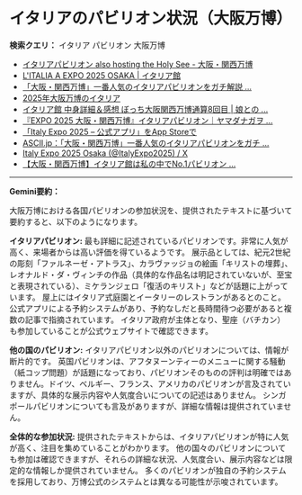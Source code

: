 # イタリアのパビリオン状況（大阪万博）

**検索クエリ：** イタリア パビリオン 大阪万博

- [イタリアパビリオン also hosting the Holy See - 大阪・関西万博](https://www.expo2025.or.jp/official-participant/italy/)
- [L'ITALIA A EXPO 2025 OSAKA | イタリア館](https://www.italyexpo2025osaka.it/ja/itariaguan)
- [「大阪・関西万博」一番人気のイタリアパビリオンをガチ解説 ...](https://lovewalker.jp/elem/000/004/268/4268276/)
- [2025年大阪万博のイタリア](https://www.italyexpo2025osaka.it/ja)
- [イタリア館 中身詳細＆感想 ぼっち大阪関西万博通算8回目 | 娘との ...](https://ameblo.jp/wakochi0316/entry-12905719318.html)
- [『EXPO 2025 大阪・関西万博』イタリアパビリオン｜ヤマダナガヲ ...](https://note.com/yamada_tourist/n/n8e18f9e7de68)
- [「Italy Expo 2025 – 公式アプリ」をApp Storeで](https://apps.apple.com/jp/app/italy-expo-2025-%E5%85%AC%E5%BC%8F%E3%82%A2%E3%83%97%E3%83%AA/id6744029374)
- [ASCII.jp：「大阪・関西万博」一番人気のイタリアパビリオンをガチ ...](https://ascii.jp/elem/000/004/268/4268276/)
- [Italy Expo 2025 Osaka (@ItalyExpo2025) / X](https://x.com/italyexpo2025?lang=ja)
- [【大阪・関西万博】イタリア館は私の中でNo.1パビリオン ...](https://yukonosuke.com/entry/osaka_banpaku_italy)


---

**Gemini要約：**

大阪万博における各国パビリオンの参加状況を、提供されたテキストに基づいて要約すると、以下のようになります。

**イタリアパビリオン:**  最も詳細に記述されているパビリオンです。非常に人気が高く、来場者からは高い評価を得ているようです。  展示品としては、紀元2世紀の彫刻「ファルネーゼ・アトラス」、カラヴァッジョの絵画「キリストの埋葬」、レオナルド・ダ・ヴィンチの作品（具体的な作品名は明記されていないが、至宝と表現されている）、ミケランジェロ「復活のキリスト」などが話題に上がっています。  屋上にはイタリア式庭園とイータリーのレストランがあるとのこと。公式アプリによる予約システムがあり、予約なしだと長時間待つ必要があると複数の記事で指摘されています。  イタリア政府が主体となり、聖座（バチカン）も参加していることが公式ウェブサイトで確認できます。


**他の国のパビリオン:** イタリアパビリオン以外のパビリオンについては、情報が断片的です。  英国パビリオンは、アフタヌーンティーのメニューに関する騒動（紙コップ問題）が話題になっており、パビリオンそのものの評判は明確ではありません。ドイツ、ベルギー、フランス、アメリカのパビリオンが言及されていますが、具体的な展示内容や人気度合いについての記述はありません。  シンガポールパビリオンについても言及がありますが、詳細な情報は提供されていません。


**全体的な参加状況:** 提供されたテキストからは、イタリアパビリオンが特に人気が高く、注目を集めていることがわかります。  他の国々のパビリオンについても参加は確認できますが、それらの詳細な状況、人気度合い、展示内容などは限定的な情報しか提供されていません。  多くのパビリオンが独自の予約システムを採用しており、万博公式のシステムとは異なる可能性が示唆されています。

